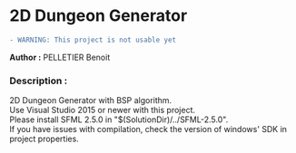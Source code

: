 # 2D Dungeon Generator

```diff
- WARNING: This project is not usable yet
```

<b>Author :</b> PELLETIER Benoit

### Description :
2D Dungeon Generator with BSP algorithm. <br>
Use Visual Studio 2015 or newer with this project. <br>
Please install SFML 2.5.0 in "$(SolutionDir)/../SFML-2.5.0". <br>
If you have issues with compilation, check the version of windows' SDK in project properties. <br>

